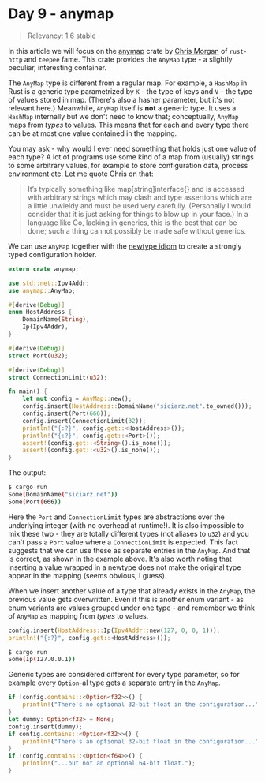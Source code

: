 # Day 9 - anymap

> Relevancy: 1.6 stable

In this article we will focus on the [anymap](https://crates.io/crates/anymap) crate by [Chris Morgan](http://chrismorgan.info/) of `rust-http` and `teepee` fame. This crate provides the `AnyMap` type - a slightly peculiar, interesting container.

The `AnyMap` type is different from a regular map. For example, a `HashMap` in Rust is a generic type parametrized by `K` - the type of keys and `V` - the type of values stored in map. (There's also a hasher parameter, but it's not relevant here.) Meanwhile, `AnyMap` itself is **not** a generic type. It uses a `HashMap` internally but we don't need to know that; conceptually, `AnyMap` maps from *types* to values. This means that for each and every type there can be at most one value contained in the mapping.

You may ask - why would I ever need something that holds just one value of each type? A lot of programs use some kind of a map from (usually) strings to some arbitrary values, for example to store configuration data, process environment etc. Let me quote Chris on that:

> It’s typically something like map[string]interface{} and is accessed with arbitrary strings which may clash and type assertions which are a little unwieldy and must be used very carefully. (Personally I would consider that it is just asking for things to blow up in your face.) In a language like Go, lacking in generics, this is the best that can be done; such a thing cannot possibly be made safe without generics.

We can use `AnyMap` together with the [newtype idiom](http://aturon.github.io/features/types/newtype.html) to create a strongly typed configuration holder.

```rust
extern crate anymap;

use std::net::Ipv4Addr;
use anymap::AnyMap;

#[derive(Debug)]
enum HostAddress {
    DomainName(String),
    Ip(Ipv4Addr),
}

#[derive(Debug)]
struct Port(u32);

#[derive(Debug)]
struct ConnectionLimit(u32);

fn main() {
    let mut config = AnyMap::new();
    config.insert(HostAddress::DomainName("siciarz.net".to_owned()));
    config.insert(Port(666));
    config.insert(ConnectionLimit(32));
    println!("{:?}", config.get::<HostAddress>());
    println!("{:?}", config.get::<Port>());
    assert!(config.get::<String>().is_none());
    assert!(config.get::<u32>().is_none());
}
```

The output:

```sh
$ cargo run
Some(DomainName("siciarz.net"))
Some(Port(666))
```

Here the `Port` and `ConnectionLimit` types are abstractions over the underlying integer (with no overhead at runtime!). It is also impossible to mix these two - they are totally different types (not aliases to `u32`) and you can't pass a `Port` value where a `ConnectionLimit` is expected. This fact suggests that we can use these as separate entries in the `AnyMap`. And that is correct, as shown in the example above. It's also worth noting that inserting a value wrapped in a newtype does not make the original type appear in the mapping (seems obvious, I guess).

When we insert another value of a type that already exists in the `AnyMap`, the previous value gets overwritten. Even if this is another enum variant - as enum variants are values grouped under one type - and remember we think of `AnyMap` as mapping from *types* to values.

```rust
config.insert(HostAddress::Ip(Ipv4Addr::new(127, 0, 0, 1)));
println!("{:?}", config.get::<HostAddress>());
```

```sh
$ cargo run
Some(Ip(127.0.0.1))
```

Generic types are considered different for every type parameter, so for example every `Option`-al type gets a separate entry in the `AnyMap`.

```rust
if !config.contains::<Option<f32>>() {
    println!("There's no optional 32-bit float in the configuration...");
}
let dummy: Option<f32> = None;
config.insert(dummy);
if config.contains::<Option<f32>>() {
    println!("There's an optional 32-bit float in the configuration...");
}
if !config.contains::<Option<f64>>() {
    println!("...but not an optional 64-bit float.");
}
```
